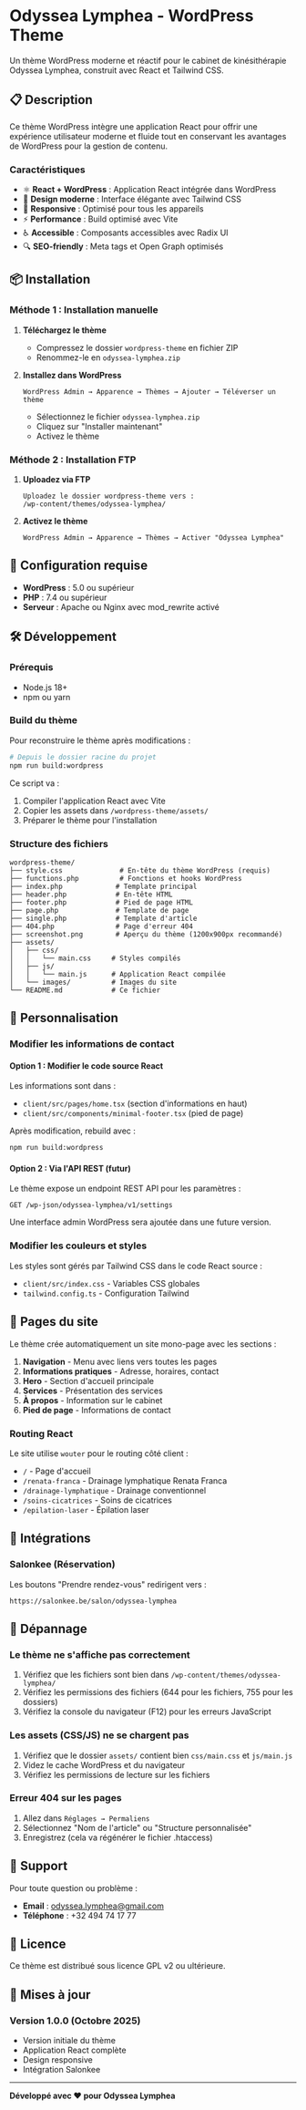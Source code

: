 # Odyssea Lymphea - WordPress Theme

Un thème WordPress moderne et réactif pour le cabinet de kinésithérapie Odyssea Lymphea, construit avec React et Tailwind CSS.

## 📋 Description

Ce thème WordPress intègre une application React pour offrir une expérience utilisateur moderne et fluide tout en conservant les avantages de WordPress pour la gestion de contenu.

### Caractéristiques

- ⚛️ **React + WordPress** : Application React intégrée dans WordPress
- 🎨 **Design moderne** : Interface élégante avec Tailwind CSS
- 📱 **Responsive** : Optimisé pour tous les appareils
- ⚡ **Performance** : Build optimisé avec Vite
- ♿ **Accessible** : Composants accessibles avec Radix UI
- 🔍 **SEO-friendly** : Meta tags et Open Graph optimisés

## 📦 Installation

### Méthode 1 : Installation manuelle

1. **Téléchargez le thème**
   - Compressez le dossier `wordpress-theme` en fichier ZIP
   - Renommez-le en `odyssea-lymphea.zip`

2. **Installez dans WordPress**
   ```
   WordPress Admin → Apparence → Thèmes → Ajouter → Téléverser un thème
   ```
   - Sélectionnez le fichier `odyssea-lymphea.zip`
   - Cliquez sur "Installer maintenant"
   - Activez le thème

### Méthode 2 : Installation FTP

1. **Uploadez via FTP**
   ```
   Uploadez le dossier wordpress-theme vers :
   /wp-content/themes/odyssea-lymphea/
   ```

2. **Activez le thème**
   ```
   WordPress Admin → Apparence → Thèmes → Activer "Odyssea Lymphea"
   ```

## 🔧 Configuration requise

- **WordPress** : 5.0 ou supérieur
- **PHP** : 7.4 ou supérieur
- **Serveur** : Apache ou Nginx avec mod_rewrite activé

## 🛠️ Développement

### Prérequis

- Node.js 18+ 
- npm ou yarn

### Build du thème

Pour reconstruire le thème après modifications :

```bash
# Depuis le dossier racine du projet
npm run build:wordpress
```

Ce script va :
1. Compiler l'application React avec Vite
2. Copier les assets dans `/wordpress-theme/assets/`
3. Préparer le thème pour l'installation

### Structure des fichiers

```
wordpress-theme/
├── style.css              # En-tête du thème WordPress (requis)
├── functions.php          # Fonctions et hooks WordPress
├── index.php             # Template principal
├── header.php            # En-tête HTML
├── footer.php            # Pied de page HTML
├── page.php              # Template de page
├── single.php            # Template d'article
├── 404.php               # Page d'erreur 404
├── screenshot.png        # Aperçu du thème (1200x900px recommandé)
├── assets/
│   ├── css/
│   │   └── main.css     # Styles compilés
│   ├── js/
│   │   └── main.js      # Application React compilée
│   └── images/          # Images du site
└── README.md            # Ce fichier
```

## 🎨 Personnalisation

### Modifier les informations de contact

#### Option 1 : Modifier le code source React

Les informations sont dans :
- `client/src/pages/home.tsx` (section d'informations en haut)
- `client/src/components/minimal-footer.tsx` (pied de page)

Après modification, rebuild avec :
```bash
npm run build:wordpress
```

#### Option 2 : Via l'API REST (futur)

Le thème expose un endpoint REST API pour les paramètres :
```
GET /wp-json/odyssea-lymphea/v1/settings
```

Une interface admin WordPress sera ajoutée dans une future version.

### Modifier les couleurs et styles

Les styles sont gérés par Tailwind CSS dans le code React source :
- `client/src/index.css` - Variables CSS globales
- `tailwind.config.ts` - Configuration Tailwind

## 📄 Pages du site

Le thème crée automatiquement un site mono-page avec les sections :

1. **Navigation** - Menu avec liens vers toutes les pages
2. **Informations pratiques** - Adresse, horaires, contact
3. **Hero** - Section d'accueil principale
4. **Services** - Présentation des services
5. **À propos** - Information sur le cabinet
6. **Pied de page** - Informations de contact

### Routing React

Le site utilise `wouter` pour le routing côté client :
- `/` - Page d'accueil
- `/renata-franca` - Drainage lymphatique Renata Franca
- `/drainage-lymphatique` - Drainage conventionnel
- `/soins-cicatrices` - Soins de cicatrices
- `/epilation-laser` - Épilation laser

## 🔗 Intégrations

### Salonkee (Réservation)

Les boutons "Prendre rendez-vous" redirigent vers :
```
https://salonkee.be/salon/odyssea-lymphea
```

## 🐛 Dépannage

### Le thème ne s'affiche pas correctement

1. Vérifiez que les fichiers sont bien dans `/wp-content/themes/odyssea-lymphea/`
2. Vérifiez les permissions des fichiers (644 pour les fichiers, 755 pour les dossiers)
3. Vérifiez la console du navigateur (F12) pour les erreurs JavaScript

### Les assets (CSS/JS) ne se chargent pas

1. Vérifiez que le dossier `assets/` contient bien `css/main.css` et `js/main.js`
2. Videz le cache WordPress et du navigateur
3. Vérifiez les permissions de lecture sur les fichiers

### Erreur 404 sur les pages

1. Allez dans `Réglages → Permaliens`
2. Sélectionnez "Nom de l'article" ou "Structure personnalisée"
3. Enregistrez (cela va régénérer le fichier .htaccess)

## 📝 Support

Pour toute question ou problème :
- **Email** : odyssea.lymphea@gmail.com
- **Téléphone** : +32 494 74 17 77

## 📜 Licence

Ce thème est distribué sous licence GPL v2 ou ultérieure.

## 🔄 Mises à jour

### Version 1.0.0 (Octobre 2025)
- Version initiale du thème
- Application React complète
- Design responsive
- Intégration Salonkee

---

**Développé avec ❤️ pour Odyssea Lymphea**
